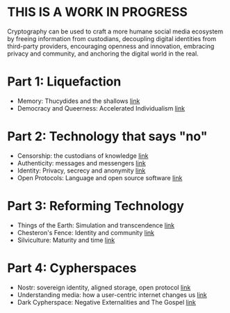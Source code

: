 # THIS IS A WORK IN PROGRESS

Cryptography can be used to craft a more humane social media ecosystem by freeing information from custodians, decoupling digital identities from third-party providers, encouraging openness and innovation, embracing privacy and community, and anchoring the digital world in the real.

# Part 1: Liquefaction

- Memory: Thucydides and the shallows [link](./01.md)
- Democracy and Queerness: Accelerated Individualism [link](./02.md)

# Part 2: Technology that says "no"

- Censorship: the custodians of knowledge [link](./03.md)
- Authenticity: messages and messengers [link](./04.md)
- Identity: Privacy, secrecy and anonymity [link](./05.md)
- Open Protocols: Language and open source software [link](./06.md)

# Part 3: Reforming Technology

- Things of the Earth: Simulation and transcendence [link](./07.md)
- Chesteron's Fence: Identity and community [link](./08.md)
- Silviculture: Maturity and time [link](./09.md)

# Part 4: Cypherspaces

- Nostr: sovereign identity, aligned storage, open protocol [link](./10.md)
- Understanding media: how a user-centric internet changes us [link](./11.md)
- Dark Cypherspace: Negative Externalities and The Gospel [link](./12.md)
